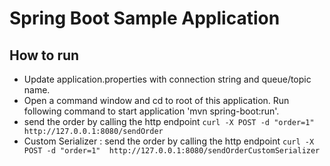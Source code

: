 # Spring Boot Sample Application

## How to run
* Update application.properties with connection string and queue/topic name.
* Open a command window and cd to root of this application. Run following command to start application 'mvn spring-boot:run'.
* send the order by calling the http endpoint `curl -X POST -d "order=1"  http://127.0.0.1:8080/sendOrder`
* Custom Serializer : send the order by calling the http endpoint `curl -X POST -d "order=1"  http://127.0.0.1:8080/sendOrderCustomSerializer`
